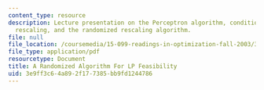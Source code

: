 ```yaml
---
content_type: resource
description: Lecture presentation on the Perceptron algorithm, condition number, randomized
  rescaling, and the randomized rescaling algorithm.
file: null
file_location: /coursemedia/15-099-readings-in-optimization-fall-2003/3e9ff3c64a892f177385bb9fd1244786_ses2_dunagan.pdf
file_type: application/pdf
resourcetype: Document
title: A Randomized Algorithm For LP Feasibility
uid: 3e9ff3c6-4a89-2f17-7385-bb9fd1244786
---
```

